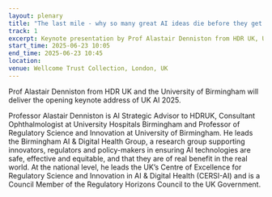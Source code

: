 ```yaml
---
layout: plenary
title: "The last mile - why so many great AI ideas die before they get to patients, and what you can do about it."
track: 1
excerpt: Keynote presentation by Prof Alastair Denniston from HDR UK, University of Birmingham
start_time: 2025-06-23 10:05
end_time: 2025-06-23 10:45
location:
venue: Wellcome Trust Collection, London, UK
---
```


Prof Alastair Denniston from HDR UK and the University of Birmingham will deliver the opening keynote address of UK AI 2025.

Professor Alastair Denniston is AI Strategic Advisor to HDRUK, Consultant Ophthalmologist at University Hospitals Birmingham and Professor of Regulatory Science and Innovation at University of Birmingham. He leads the Birmingham AI & Digital Health Group, a research group supporting innovators, regulators and policy-makers in ensuring AI technologies are safe, effective and equitable, and that they are of real benefit in the real world. At the national level, he leads the UK’s Centre of Excellence for Regulatory Science and Innovation in AI & Digital Health (CERSI-AI) and is a Council Member of the Regulatory Horizons Council to the UK Government.
